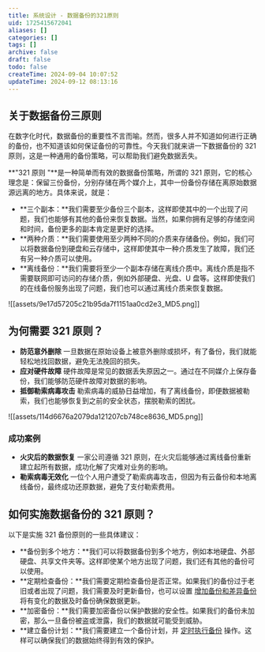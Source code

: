 ```yaml
---
title: 系统设计 - 数据备份的321原则
uid: 1725415672041
aliases: []
categories: []
tags: []
archive: false
draft: false
todo: false
createTime: 2024-09-04 10:07:52
updateTime: 2024-09-12 08:13:16
---
```


## 关于数据备份三原则

在数字化时代，数据备份的重要性不言而喻。然而，很多人并不知道如何进行正确的备份，也不知道该如何保证备份的可靠性。今天我们就来讲一下数据备份的 321 原则，这是一种通用的备份策略，可以帮助我们避免数据丢失。

**"321 原则 "**是一种简单而有效的数据备份策略，所谓的 321 原则，它的核心理念是：保留三份备份，分别存储在两个媒介上，其中一份备份存储在离原始数据源远离的地方。具体来说，就是：

- **三个副本：**我们需要至少备份三个副本，这样即使其中的一个出现了问题，我们也能够有其他的备份来恢复数据。当然，如果你拥有足够的存储空间和时间，备份更多的副本肯定是更好的选择。
- **两种介质：**我们需要使用至少两种不同的介质来存储备份。例如，我们可以将数据备份到硬盘和云存储中，这样即使其中一种介质发生了故障，我们还有另一种介质可以使用。
- **离线备份：**我们需要将至少一个副本存储在离线介质中。离线介质是指不需要联网即可访问的存储介质，例如外部硬盘、光盘、U 盘等。这样即使我们的在线备份服务出现了问题，我们也可以通过离线介质来恢复数据。

![[assets/9e17d57205c21b95da7f1151aa0cd2e3_MD5.png]]

## 为何需要 321 原则？

- **防范意外删除**
    一旦数据在原始设备上被意外删除或损坏，有了备份，我们就能轻松地找回数据，避免无法挽回的损失。
- **应对硬件故障**
    硬件故障是常见的数据丢失原因之一。通过在不同媒介上保存备份，我们能够防范硬件故障对数据的影响。
- **抵御勒索病毒攻击**
    勒索病毒的威胁日益增加，有了离线备份，即便数据被勒索，我们也能够恢复到之前的安全状态，摆脱勒索的困扰。

![[assets/114d6676a2079da121207cb748ce8636_MD5.png]]

### 成功案例

- **火灾后的数据恢复**
    一家公司遵循 321 原则，在火灾后能够通过离线备份重新建立起所有数据，成功化解了灾难对业务的影响。
- **勒索病毒无效化**
    一位个人用户遭受了勒索病毒攻击，但因为有云备份和本地离线备份，最终成功还原数据，避免了支付勒索费用。

## 如何实施数据备份的 321 原则？

以下是实施 321 备份原则的一些具体建议：

- **备份到多个地方：**我们可以将数据备份到多个地方，例如本地硬盘、外部硬盘、共享文件夹等。这样即使某个地方出现了问题，我们还有其他的备份可以使用。
- **定期检查备份：**我们需要定期检查备份是否正常。如果我们的备份过于老旧或者出现了问题，我们需要及时更新备份，也可以设置 [增加备份和差异备份](https://www.abackup.com/help/easy-backup/incremental-differential-backup.html) 将有变化的数据及时备份确保数据更新。
- **加密备份：**我们需要加密备份以保护数据的安全性。如果我们的备份未加密，那么一旦备份被盗或泄露，我们的数据就可能受到威胁。
- **建立备份计划：**我们需要建立一个备份计划，并 [定时执行备份](https://www.abackup.com/easybackup-tutorials/auto-backup-file.html) 操作。这样可以确保我们的数据始终得到有效的保护。
